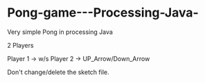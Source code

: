 # Pong-game---Processing-Java-
Very simple Pong in processing Java

2 Players

Player 1 -> w/s
Player 2 -> UP_Arrow/Down_Arrow


Don't change/delete the sketch file.